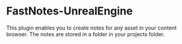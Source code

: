 # FastNotes-UnrealEngine

This plugin enables you to create notes for any asset in your content browser. The notes are stored in a folder in your projects folder.
